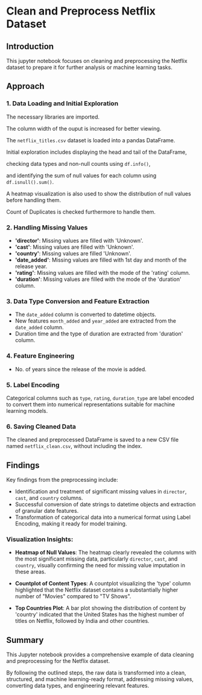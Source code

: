 # Clean and Preprocess Netflix Dataset

## Introduction
This jupyter notebook focuses on cleaning and preprocessing the Netflix dataset to prepare it for further analysis or machine learning tasks.

## Approach

### 1. Data Loading and Initial Exploration
The necessary libraries are imported.

The column width of the ouput is increased for better viewing.

The `netflix_titles.csv` dataset is loaded into a pandas DataFrame. 

Initial exploration includes displaying the head and tail of the DataFrame,

checking data types and non-null counts using `df.info()`, 

and identifying the sum of null values for each column using `df.isnull().sum()`. 

A heatmap visualization is also used to show the distribution of null values before handling them.

Count of Duplicates is checked furthermore to handle them.

### 2. Handling Missing Values
* **'director'**: Missing values are filled with 'Unknown'.
* **'cast'**: Missing values are filled with 'Unknown'.
* **'country'**: Missing values are filled 'Unknown'.
* **'date_added'**: Missing values are filled with 1st day and month of the release year.
* **'rating'**: Missing values are filled with the mode of the 'rating' column.
* **'duration'**: Missing values are filled with the mode of the 'duration' column.

### 3. Data Type Conversion and Feature Extraction
* The `date_added` column is converted to datetime objects.
* New features `month_added` and `year_added` are extracted from the `date_added` column.
* Duration time and the type of duration are extracted from 'duration' column.

### 4. Feature Engineering
* No. of years since the release of the movie is added.

### 5. Label Encoding
Categorical columns such as `type`, `rating`, `duration_type` are label encoded to convert them into numerical representations suitable for machine learning models.

### 6. Saving Cleaned Data
The cleaned and preprocessed DataFrame is saved to a new CSV file named `netflix_clean.csv`, without including the index.

## Findings

Key findings from the preprocessing include:

* Identification and treatment of significant missing values in `director`, `cast`, and `country` columns.
* Successful conversion of date strings to datetime objects and extraction of granular date features.
* Transformation of categorical data into a numerical format using Label Encoding, making it ready for model training.

### Visualization Insights:

* **Heatmap of Null Values**: The heatmap clearly revealed the columns with the most significant missing data, particularly `director`, `cast`, and `country`, visually confirming the need for missing value imputation in these areas.

* **Countplot of Content Types**: A countplot visualizing the 'type' column highlighted that the Netflix dataset contains a substantially higher number of "Movies" compared to "TV Shows".

* **Top Countries Plot**: A bar plot showing the distribution of content by 'country' indicated that the United States has the highest number of titles on Netflix, followed by India and other countries.

## Summary
This Jupyter notebook provides a comprehensive example of data cleaning and preprocessing for the Netflix dataset. 

By following the outlined steps, the raw data is transformed into a clean, structured, and machine learning-ready format, addressing missing values, converting data types, and engineering relevant features. 